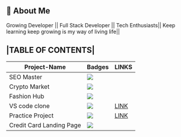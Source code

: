 ## 🚀 About Me

Growing Developer || Full Stack Developer || Tech Enthusiasts|| Keep learning keep growing is my way of living life||

## |TABLE OF CONTENTS|

| Project-Name             | Badges                                                         | LINKS                                                                                               |
| ------------------------ | -------------------------------------------------------------- | --------------------------------------------------------------------------------------------------- |
| SEO Master               | ![](https://img.shields.io/badge/SEO%20-Master-yellowgreen)    |                                                                                                     |
| Crypto Market            | ![](https://img.shields.io/badge/CRYPTO-Market-yellow)         |
| Fashion Hub              | ![](https://img.shields.io/badge/FASHION-HUB-yellowgreen)      |
| VS code clone            | ![](https://img.shields.io/badge/VS-Code-yellowgreen)          | [LINK](https://github.com/rajat-jain007/FullStack-Javascript-Bootcamp/tree/main/vscode)             |
| Practice Project         | ![](https://img.shields.io/badge/PRACTICE-project-yellowgreen) | [LINK](https://github.com/rajat-jain007/FullStack-Javascript-Bootcamp/tree/main/Project%201_Week_4) |
| Credit Card Landing Page | ![](https://img.shields.io/badge/CREDIT-Card-yellowgreen)      |
